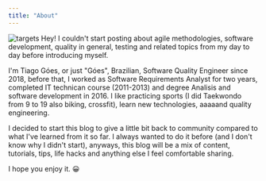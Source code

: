 ```yaml
---
title: "About"
---
```


![targets](/img/me.jpeg)
Hey!
I couldn't start posting about agile methodologies, software development, quality in general, testing and related topics from my day to day before introducing myself.

I'm Tiago Góes, or just "Góes", Brazilian, Software Quality Engineer since 2018, before that, I worked as Software Requirements Analyst for two years, completed IT technican course (2011-2013) and degree Analisis and software development in 2016. I like practicing sports (I did Taekwondo from 9 to 19 also biking, crossfit), learn new technologies, aaaaand quality engineering.

I decided to start this blog to give a little bit back to community compared to what I've learned from it so far. I always wanted to do it before (and I don't know why I didn't start), anyways, this blog will be a mix of content, tutorials, tips, life hacks and anything else I feel comfortable sharing.

I hope you enjoy it. 😀
